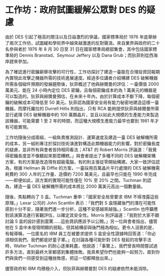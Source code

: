 # 工作坊：政府試圖緩解公眾對 DES 的疑慮
由於 DES 引起了極高的關注以及日益激烈的爭議，國家標準局於 1976 年底舉辦了兩次工作坊，試圖緩和學術界中越來越激進的反對聲浪。來自業界與政府的二十名參與者於 1976 年 8 月 30 日至 31 日在國家標準局總部集會，其中包括國家標準局的 Dennis Branstad、Seymour Jeffery 以及 Dana Grub；而狄菲則從西海岸趕來參加。

為了確認進行密鑰窮舉攻擊的可行性，工作坊探討了建造一臺能在合理投資回報期內實現此攻擊之機器所需的技術進展速度。經過多位講者介紹構建 DES 破解機器所需各個組件預期的發展趨勢後，狄菲概述了他與赫爾曼的評估：一臺價值 2000 萬美元、能在 24 小時內定位 DES 密鑰，且每個密鑰成本約為 1 萬美元的機器是可以製造的。狄菲與赫爾曼預估，在未來十年內，由於計算成本不斷下降，每個密鑰的破解成本可降低至 50 美元。狄菲認為國家安全局有能力秘密地建造這樣一臺機器。而摩托羅拉的 Durrell Hillis 則指出，只有 RCA 能夠提供狄菲與赫爾曼所需並行處理 DES 破解機器中約 100 萬顆晶片，並且以如此大規模的生產能力來製造該機器，可能需要 1 至 2 年的時間，而這種大規模生產能力最早也要到 1981 年才有可能實現。

工作坊隨後分成兩組，一組負責推測設計、運算速度及建造一臺 DES 破解機所需的成本，另一組則專注於探討技術演進對構造此類機器能力的影響。對於密鑰長度的疑慮，並非所有與會者皆持相同看法；AT&T 的 Robert Morris 評論道：「我覺得密鑰長度並不像聽起來那麼糟糕。」與會者提出了多種不同的 DES 破解機架構方案，有的方案是改造現有超級電腦，有的則主張從零開始構建。大家一致評估認為，根據 Hellman 與 Diffie 的方案，一臺採用百萬晶片平行處理的 DES 破解機需耗費約 300 人年的工作量、造價約 7200 萬美元，且最早也只能在 1990 年完成——即便如此，該方案的實現可能性僅在 10% 至 20% 之間。Tuchman 則認為，建造一臺 DES 破解機所需的成本將比 2000 萬美元高出一個數量級。

隨後，焦點轉向了 S 盒。Tuchman 重申：「國家安全局曾要求 IBM 不得洩露這些原理。」Lexar 公司的 John Scantlin 表示：「我們對 S 盒隱藏後門的潛在可能性感到十分不安，隨著我們進一步分析，這種不安感越來越強。」Scantlin 也呼籲應對該演算法進行客觀評估，以確定其安全性。Morris 則評論道：「我對於大家不願討論 S 盒的設計感到震驚……這些資訊應該予以公開。」另一位與會者指出，儘管他在 S 盒中未發現明顯的弱點，但其結構卻與後門極為相似。更令人沮喪的是，有報導稱，一位匿名的 IBM 員工在被要求提供 S 盒安全性證據時回答道：「你必須相信我們，我們都是好童子軍。」在討論各種可能針對 DES 發起的攻擊手法時，Walter Tuchman 的耐心逐漸耗盡，他說道：「事實上，我們曾長時間嘗試過許多方法，直到最終大家都感到集體挫敗。我真希望你們也能夠一起努力，直到你們與我們一同感受到這種挫敗感，把這一切都釋放出來。」

儘管政府和 IBM 均積極介入，但狄菲與赫爾曼對 DES 的疑慮依然未能消除。